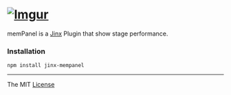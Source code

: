 # [![Imgur](http://i.imgur.com/FHjshUv.png)](https://github.com/webcaetano/jinx)

memPanel is a [Jinx](https://github.com/webcaetano/jinx) Plugin that show stage performance.

### Installation

```
npm install jinx-mempanel
```

---------------------------------

The MIT [License](https://raw.githubusercontent.com/webcaetano/memPanel/master/LICENSE.md)
